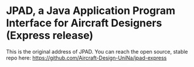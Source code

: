 # JPAD, a Java Application Program Interface for Aircraft Designers (Express release)

This is the original address of JPAD. You can reach the open source, stable repo here: https://github.com/Aircraft-Design-UniNa/jpad-express
